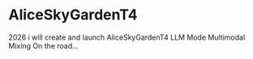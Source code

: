 # AliceSkyGardenT4
2026 i will create and launch AliceSkyGardenT4 LLM Mode Multimodal Mixing
On the road...
